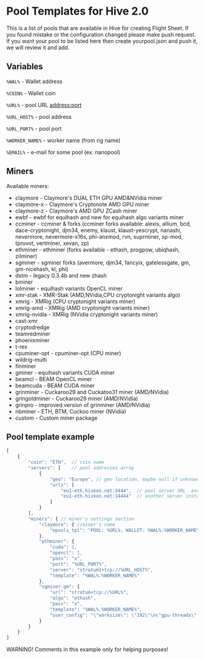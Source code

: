 # Pool Templates for Hive 2.0

This is a list of pools that are available in Hive for creating Flight Sheet.
If you found mistake or the configuration changed please make push request.
If you want your pool to be listed here then create yourpool.json and push it, we will review it and add.


## Variables
`%WAL%` - Wallet address

`%COIN%` - Wallet coin

`%URL%` - pool URL <address:port>

`%URL_HOST%` - pool address

`%URL_PORT%` - pool port

`%WORKER_NAME%` - worker name (from rig name)

`%EMAIL%` - e-mail for some pool (ex. nanopool)

## Miners
Available miners:
- claymore - Claymore's DUAL ETH GPU AMD&NVidia miner
- claymore-x - Claymore's Cryptonote AMD GPU miner
- claymore-z - Claymore's AMD GPU ZCash miner
- ewbf - ewbf for equihash and new for equihash algo variants miner
- ccminer - ccminer & forks (ccminer forks available: alexis, allium, bcd, dace-cryptonight, djm34, enemy, klaust, klaust-yescrypt, nanashi, nevermore, nevermore-x16s, phi-anxmod, rvn, suprminer, sp-mod, tpruvot, vertminer, xevan, zp)
- ethminer - ethminer (forks available - ethash, progpow, ubiqhash, zilminer)
- sgminer - sgminer forks (avermore, djm34, fancyix, gatelessgate, gm, gm-nicehash, kl, phi)
- dstm - legacy 0.3.4b and new zhash
- bminer
- lolminer - equihash variants OpenCL miner
- xmr-stak - XMR-Stak (AMD,NVidia,CPU cryptonight variants algo)
- xmrig - XMRig (CPU cryptonight variants miner)
- xmrig-amd - XMRig (AMD cryptonight variants miner)
- xmrig-nvidia - XMRig (NVidia cryptonight variants miner)
- cast-xmr
- cryptodredge
- teamredminer
- phoenixminer
- t-rex
- cpuminer-opt - cpuminer-opt (CPU miner)
- wildrig-multi
- finminer
- gminer - equihash variants CUDA miner
- beamcl - BEAM OpenCL miner
- beamcuda - BEAM CUDA miner
- grinminer - Cuckaroo29 and Cuckatoo31 miner (AMD/NVidia)
- gringoldminer - Cuckaroo29 miner (AMD/NVidia)
- grinpro - improved version of grinminer (AMD/NVidia)
- nbminer - ETH, BTM, Cuckoo miner (NVidia)
- custom - Custom miner package



## Pool template example
```javascript
[
    {
        "coin": "ETH",  // coin name
        "servers": [    // pool addresses array
            {
                "geo": "Europe", // geo location, maybe null if unknown or in some cases you can indicate port difficulty
                "urls": [
                    "eu1-eth.hiveon.net:4444",  // pool server URL  and port
                    "eu1-eth.hiveon.net:14444"  // another server instance
                ]
            }
        ],
        "miners": { // miner's settings section
            "claymore": { //miner's name
                "epools_tpl": "POOL: %URL%, WALLET: %WAL%.%WORKER_NAME%, PSW: x" //miner's settings
            },
            "ethminer": {
                "cuda": 1,
                "opencl": 1,
                "pass": "x",
                "port": "%URL_PORT%",
                "server": "stratum1+tcp://%URL_HOST%",
                "template": "%WAL%.%WORKER_NAME%"
            },
            "sgminer-gm": {
                "url": "stratum+tcp://%URL%",
                "algo": "ethash",
                "pass": "x",
                "template": "%WAL%.%WORKER_NAME%",
                "user_config": "\"worksize\": \"192\"\n\"gpu-threads\": \"1\"\n\"xintensity\": \"1024\""
            }
        }
    }
]
```

WARNING!
Comments in this example only for helping purposes!
